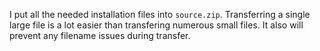 I put all the needed installation files into `source.zip`.  Transferring a single large file is a lot easier than transfering numerous small files.  It also will prevent any filename issues during transfer.  
